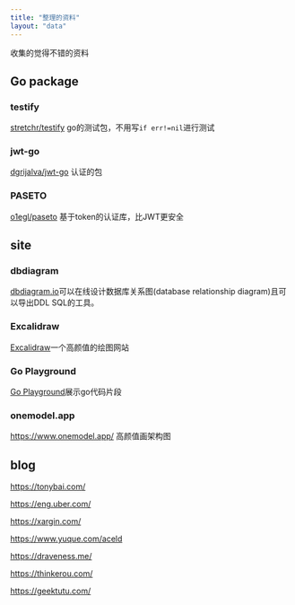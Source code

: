 ```yaml
---
title: "整理的资料"
layout: "data"
---
```


收集的觉得不错的资料

## Go package

### testify

[stretchr/testify](https://github.com/stretchr/testify) go的测试包，不用写`if err!=nil`进行测试

### jwt-go

[dgrijalva/jwt-go](https://github.com/dgrijalva/jwt-go) 认证的包

### PASETO

[o1egl/paseto](https://github.com/o1egl/paseto) 基于token的认证库，比JWT更安全

## site

### dbdiagram

[dbdiagram.io](https://dbdiagram.io)可以在线设计数据库关系图(database relationship diagram)且可以导出DDL SQL的工具。

### Excalidraw

[Excalidraw](https://excalidraw.com/)一个高颜值的绘图网站

### Go Playground

[Go Playground](https://go.dev/play/)展示go代码片段

### onemodel.app

https://www.onemodel.app/  高颜值画架构图



## blog

https://tonybai.com/

https://eng.uber.com/

https://xargin.com/

https://www.yuque.com/aceld

https://draveness.me/

https://thinkerou.com/

https://geektutu.com/